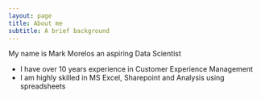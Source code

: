 ```yaml
---
layout: page
title: About me
subtitle: A brief background
---
```


My name is Mark Morelos an aspiring Data Scientist

- I have over 10 years experience in Customer Experience Management
- I am highly skilled in MS Excel, Sharepoint and Analysis using spreadsheets
